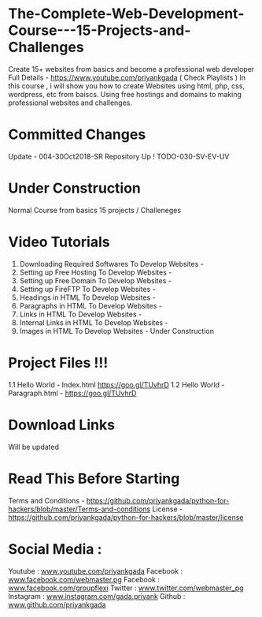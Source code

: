 # The-Complete-Web-Development-Course---15-Projects-and-Challenges
Create 15+ websites from basics and become a professional web developer 
Full Details - https://www.youtube.com/priyankgada ( Check Playlists ) 
In this course , i will show you how to create Websites using html, php, css, wordpress, etc from baiscs. Using free hostings and domains to making professional websites and challenges.

# Committed Changes

Update - 004-30Oct2018-SR
Repository Up !
TODO-030-SV-EV-UV

# Under Construction

Normal Course from basics
15 projects / Challeneges

# Video Tutorials

1. Downloading Required Softwares To Develop Websites - 
2. Setting up Free Hosting To Develop Websites - 
3. Setting up Free Domain To Develop Websites - 
4. Setting up FireFTP To Develop Websites - 
5. Headings in HTML To Develop Websites - 
6. Paragraphs in HTML To Develop Websites -
7. Links in HTML To Develop Websites -  
8. Internal Links in HTML To Develop Websites - 
9. Images in HTML To Develop Websites - 
Under Construction 

# Project Files !!!

1.1 Hello World - Index.html https://goo.gl/TUvhrD
1.2 Hello World - Paragraph.html - https://goo.gl/TUvhrD


# Download Links

Will be updated


# Read This Before Starting

Terms and Conditions - https://github.com/priyankgada/python-for-hackers/blob/master/Terms-and-conditions
License - https://github.com/priyankgada/python-for-hackers/blob/master/license

# Social Media :

Youtube : www.youtube.com/priyankgada
Facebook : www.facebook.com/webmaster.pg
Facebook : www.facebook.com/groupflexi
Twitter : www.twitter.com/webmaster_pg
Instagram : www.instagram.com/gada.priyank
Github : www.github.com/priyankgada
